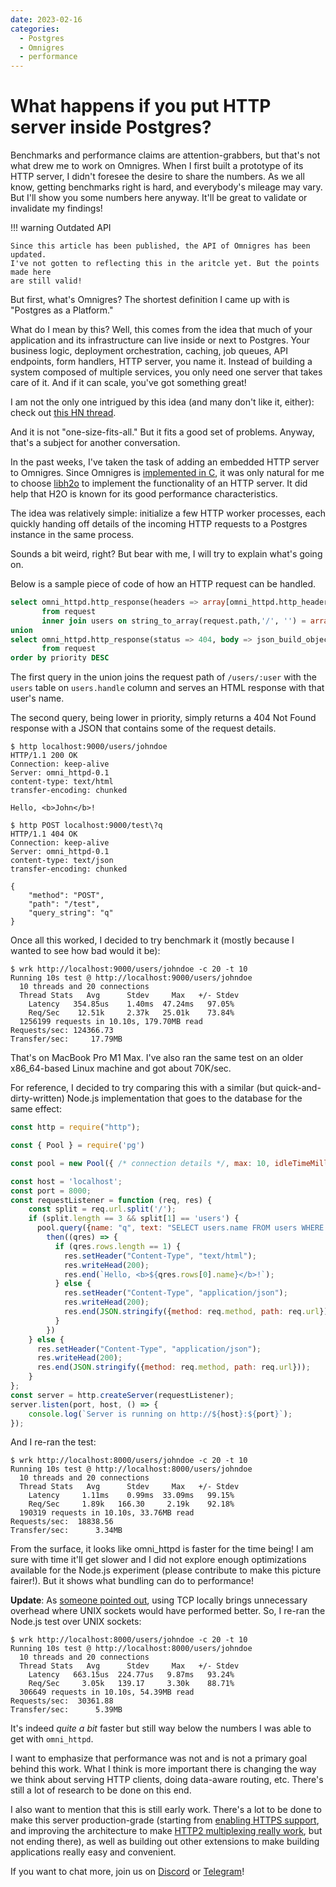 ```yaml
---
date: 2023-02-16
categories:
  - Postgres
  - Omnigres
  - performance
---
```


# What happens if you put HTTP server inside Postgres?

Benchmarks and performance claims are attention-grabbers, but that's not what
drew me to work on Omnigres. When I first built a prototype of its HTTP server,
I didn't foresee the desire to share the numbers. As we all know, getting
benchmarks right is hard, and everybody's mileage may vary. But I'll show
you some numbers here anyway. It'll be great to validate or invalidate my
findings!

<!-- more -->

!!! warning Outdated API

    Since this article has been published, the API of Omnigres has been updated.
    I've not gotten to reflecting this in the aritcle yet. But the points made here
    are still valid!

But first, what's Omnigres? The shortest definition I came up with is "Postgres
as a Platform."

What do I mean by this? Well, this comes from the idea that much of your
application and its infrastructure can live inside or next to Postgres. Your
business logic, deployment orchestration, caching, job queues, API endpoints,
form handlers, HTTP server, you name it. Instead of building a system
composed of multiple services, you only need one server that takes
care of it. And if it can scale, you've got something great!

I am not the only one intrigued by this idea (and many don't like it, either):
check out [this HN thread](https://news.ycombinator.com/item?id=33934139).

And it is not "one-size-fits-all." But it fits a good set of problems. Anyway,
that's a subject for another conversation.

In the past weeks, I've taken the task of adding an embedded HTTP server to
Omnigres. Since Omnigres is [implemented in C](why_not_rust_for_omnigres.md), it was only natural
for me to choose [libh2o](https://github.com/h2o/h2o) to implement the
functionality of an HTTP server. It did help that H2O is known for its good
performance characteristics.

The idea was relatively simple: initialize a few HTTP worker processes, each
quickly handing off details of the incoming HTTP requests to a Postgres
instance in the same process.

Sounds a bit weird, right? But bear with me, I will try to explain what's going
on.

Below is a sample piece of code of how an HTTP request can be handled.

```sql
select omni_httpd.http_response(headers => array[omni_httpd.http_header('content-type', 'text/html')], body => 'Hello, <b>' || users.name || '</b>!'), 1 as priority
       from request
       inner join users on string_to_array(request.path,'/', '') = array[NULL, 'users', users.handle]
union
select omni_httpd.http_response(status => 404, body => json_build_object('method', request.method, 'path', request.path, 'query_string', request.query_string)), 0 AS priority
       from request
order by priority DESC
```

The first query in the union joins the request path of `/users/:user` with the
`users` table on `users.handle` column and serves an HTML response with that
user's name.

The second query, being lower in priority, simply returns a 404 Not Found
response with a JSON that contains some of the request details.

```
$ http localhost:9000/users/johndoe
HTTP/1.1 200 OK
Connection: keep-alive
Server: omni_httpd-0.1
content-type: text/html
transfer-encoding: chunked

Hello, <b>John</b>!

$ http POST localhost:9000/test\?q
HTTP/1.1 404 OK
Connection: keep-alive
Server: omni_httpd-0.1
content-type: text/json
transfer-encoding: chunked

{
    "method": "POST",
    "path": "/test",
    "query_string": "q"
}
```

Once all this worked, I decided to try benchmark it (mostly because I wanted to see how bad would it be):

```
$ wrk http://localhost:9000/users/johndoe -c 20 -t 10
Running 10s test @ http://localhost:9000/users/johndoe
  10 threads and 20 connections
  Thread Stats   Avg      Stdev     Max   +/- Stdev
    Latency   354.85us    1.40ms  47.24ms   97.05%
    Req/Sec    12.51k     2.37k   25.01k    73.84%
  1256199 requests in 10.10s, 179.70MB read
Requests/sec: 124366.73
Transfer/sec:     17.79MB
```

That's on MacBook Pro M1 Max. I've also ran the same test on an older x86_64-based Linux machine and got about 70K/sec.

For reference, I decided to try comparing this with a similar (but quick-and-dirty-written) Node.js implementation that goes to the database for the same effect:

```js
const http = require("http");

const { Pool } = require('pg')

const pool = new Pool({ /* connection details */, max: 10, idleTimeMillis: 1000 * 60});

const host = 'localhost';
const port = 8000;
const requestListener = function (req, res) {
    const split = req.url.split('/');
    if (split.length == 3 && split[1] == 'users') {
      pool.query({name: "q", text: "SELECT users.name FROM users WHERE users.handle = $1", values: [split[2]]}).
        then((qres) => {
          if (qres.rows.length == 1) {
            res.setHeader("Content-Type", "text/html");
            res.writeHead(200);
            res.end(`Hello, <b>${qres.rows[0].name}</b>!`);
          } else {
            res.setHeader("Content-Type", "application/json");
            res.writeHead(200);
            res.end(JSON.stringify({method: req.method, path: req.url}));
          }
        })
    } else {
      res.setHeader("Content-Type", "application/json");
      res.writeHead(200);
      res.end(JSON.stringify({method: req.method, path: req.url}));
    }
};
const server = http.createServer(requestListener);
server.listen(port, host, () => {
    console.log(`Server is running on http://${host}:${port}`);
});
```

And I re-ran the test:

```
$ wrk http://localhost:8000/users/johndoe -c 20 -t 10
Running 10s test @ http://localhost:8000/users/johndoe
  10 threads and 20 connections
  Thread Stats   Avg      Stdev     Max   +/- Stdev
    Latency     1.11ms    0.99ms  33.09ms   99.15%
    Req/Sec     1.89k   166.30     2.19k    92.18%
  190319 requests in 10.10s, 33.76MB read
Requests/sec:  18838.56
Transfer/sec:      3.34MB
```

From the surface, it looks like omni_httpd is faster for the time being! I am sure with time it'll get slower and I did not explore enough optimizations available for the Node.js experiment (please contribute to make this picture fairer!). But it shows what bundling can do to performance!

**Update**: As [someone pointed out](https://lobste.rs/s/39ao1j/what_happens_if_you_put_http_server_inside#c_ipefyz),
using TCP locally brings unnecessary overhead where UNIX sockets would have
performed better. So, I re-ran the Node.js test over UNIX sockets:

```
$ wrk http://localhost:8000/users/johndoe -c 20 -t 10
Running 10s test @ http://localhost:8000/users/johndoe
  10 threads and 20 connections
  Thread Stats   Avg      Stdev     Max   +/- Stdev
    Latency   663.15us  224.77us   9.87ms   93.24%
    Req/Sec     3.05k   139.17     3.30k    88.71%
  306649 requests in 10.10s, 54.39MB read
Requests/sec:  30361.88
Transfer/sec:      5.39MB
```

It's indeed *quite a bit* faster but still way below the numbers I was able to get with `omni_httpd`.

I want to emphasize that performance was not and is not a primary goal behind
this work. What I think is more important there is changing the way we think
about serving HTTP clients, doing data-aware routing, etc. There's still a lot
of research to be done on this end.

I also want to mention that this is still early work. There's a lot to be done
to make this server production-grade (starting from [enabling HTTPS support](https://github.com/omnigres/omnigres/issues/44),
and improving the architecture to make [HTTP2 multiplexing really work](https://github.com/omnigres/omnigres/issues/40),
but not ending there), as well as building out other extensions to make building applications really easy and convenient.

If you want to chat more, join us on [Discord](https://discord.gg/Jghrq588qS) or [Telegram](http://t.me/omnigres)!
